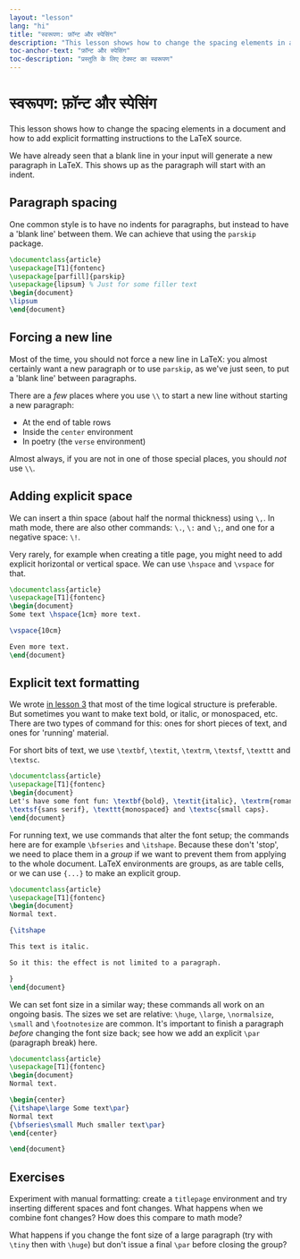 ```yaml
---
layout: "lesson"
lang: "hi"
title: "स्वरूपण: फ़ॉन्ट और स्पेसिंग"
description: "This lesson shows how to change the spacing elements in a document and how to add explicit formatting instructions to the LaTeX source."
toc-anchor-text: "फ़ॉन्ट और स्पेसिंग"
toc-description: "प्रस्तुति के लिए टेक्स्ट का स्वरूपण"
---
```


# स्वरूपण: फ़ॉन्ट और स्पेसिंग

<span
  class="summary">This lesson shows how to change the spacing elements in a document and how to add explicit formatting instructions to the LaTeX source.</span>

We have already seen that a blank line in your input will generate a new
paragraph in LaTeX. This shows up as the paragraph will start with an
indent.

## Paragraph spacing

One common style is to have no indents for paragraphs, but instead
to have a 'blank line' between them. We can achieve that using the `parskip`
package.

```latex
\documentclass{article}
\usepackage[T1]{fontenc}
\usepackage[parfill]{parskip}
\usepackage{lipsum} % Just for some filler text
\begin{document}
\lipsum
\end{document}
```

## Forcing a new line

Most of the time, you should not force a new line in LaTeX: you almost
certainly want a new paragraph or to use `parskip`, as we've just seen,
to put a 'blank line' between paragraphs.

There are a _few_ places where you use `\\` to start a new line without
starting a new paragraph:

- At the end of table rows
- Inside the `center` environment
- In poetry (the `verse` environment)

Almost always, if you are not in one of those special places, you should
_not_ use `\\`.

## Adding explicit space

We can insert a thin space (about half the normal thickness) using
`\,`. In math mode, there are also other commands: `\.`, `\:` and `\;`,
and one for a negative space: `\!`.

Very rarely, for example when creating a title page, you might need to
add explicit horizontal or vertical space. We can use `\hspace` and `\vspace`
for that.

```latex
\documentclass{article}
\usepackage[T1]{fontenc}
\begin{document}
Some text \hspace{1cm} more text.

\vspace{10cm}

Even more text.
\end{document}
```

## Explicit text formatting

We wrote [in lesson 3](lesson-03) that most of the time logical structure is
preferable. But sometimes you want to make text bold, or italic, or monospaced,
etc. There are two types of command for this: ones for short pieces of text,
and ones for 'running' material.

For short bits of text, we use `\textbf`, `\textit`, `\textrm`, `\textsf`,
`\texttt` and `\textsc`.

```latex
\documentclass{article}
\usepackage[T1]{fontenc}
\begin{document}
Let's have some font fun: \textbf{bold}, \textit{italic}, \textrm{roman},
\textsf{sans serif}, \texttt{monospaced} and \textsc{small caps}.
\end{document}
```

For running text, we use commands that alter the font setup; the commands
here are for example `\bfseries` and `\itshape`. Because these don't 'stop',
we need to place them in a _group_ if we want to prevent them from applying to
the whole document. LaTeX environments are groups, as are table cells,
or we can use `{...}` to make an explicit group.

```latex
\documentclass{article}
\usepackage[T1]{fontenc}
\begin{document}
Normal text.

{\itshape

This text is italic.

So it this: the effect is not limited to a paragraph.

}
\end{document}
```

We can set font size in a similar way; these commands all work on an ongoing
basis. The sizes we set are relative: `\huge`, `\large`, `\normalsize`,
`\small` and `\footnotesize` are common. It's important to finish a paragraph
_before_ changing the font size back; see how we add an explicit `\par`
(paragraph break) here.

```latex
\documentclass{article}
\usepackage[T1]{fontenc}
\begin{document}
Normal text.

\begin{center}
{\itshape\large Some text\par}
Normal text
{\bfseries\small Much smaller text\par}
\end{center}

\end{document}
```

## Exercises

Experiment with manual formatting: create a `titlepage` environment and
try inserting different spaces and font changes. What happens when we
combine font changes? How does this compare to math mode?

What happens if you change the font size of a large paragraph (try with
`\tiny` then with `\huge`) but don't issue a final `\par` before closing
the group?
